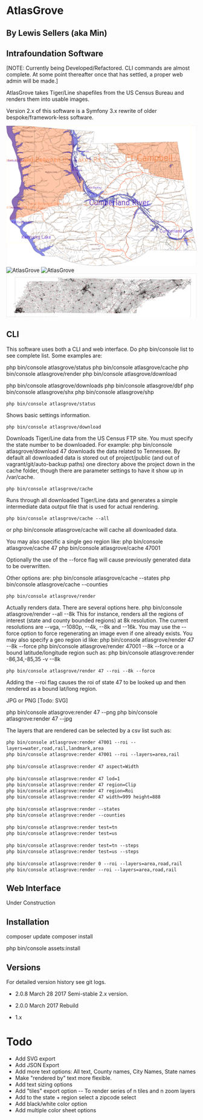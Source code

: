 # AtlasGrove
## By Lewis Sellers (aka Min)
## Intrafoundation Software

[NOTE: Currently being Developed/Refactored. CLI commands are almost complete. At some point thereafter once that has settled, a proper web admin will be made.]

AtlasGrove takes Tiger/Line shapefiles from the US Census Bureau and renders them into usable images.

Version 2.x of this software is a Symfony 3.x rewrite of older bespoke/framework-less software.

![AtlasGrove](https://github.com/lasellers/AtlasGrove/blob/master/screenshot1.png)
![AtlasGrove](https://github.com/lasellers/AtlasGrove/blob/master/screenshot2.png)
![AtlasGrove](https://github.com/lasellers/AtlasGrove/blob/master/screenshot3.png)
![AtlasGrove](https://github.com/lasellers/AtlasGrove/blob/master/screenshot4.png)

## CLI

This software uses both a CLI and web interface. Do php bin/console list to see complete list. Some examples are:

php bin/console atlasgrove/status
php bin/console atlasgrove/cache
php bin/console atlasgrove/render
php bin/console atlasgrove/download

php bin/console atlasgrove/downloads
php bin/console atlasgrove/dbf
php bin/console atlasgrove/shx
php bin/console atlasgrove/shp

    php bin/console atlasgrove/status
Shows basic settings information.

    php bin/console atlasgrove/download
Downloads Tiger/Line data from the US Census FTP site. You must specify the state number to be downloaded. For example:
    php bin/console atlasgrove/download 47
downloads the data related to Tennessee.
By default all downloaded data is stored out of project/public (and out of vagrant/git/auto-backup paths) one directory above the project down in the cache folder, though there are parameter settings to have it show up in /var/cache. 

    php bin/console atlasgrove/cache
Runs through all downloaded Tiger/Line data and generates a simple intermediate data output file that is used for actual rendering.

    php bin/console atlasgrove/cache --all
or 
    php bin/console atlasgrove/cache
will cache all downloaded data.

You may also specific a single geo region like:
    php bin/console atlasgrove/cache 47
    php bin/console atlasgrove/cache 47001

Optionally the use of the --force flag will cause previously generated data to be overwritten.

Other options are:
    php bin/console atlasgrove/cache --states
    php bin/console atlasgrove/cache --counties

    php bin/console atlasgrove/render
Actually renders data. There are several options here.
    php bin/console atlasgrove/render --all --8k
This for instance, renders all the regions of interest (state and county bounded regions) at 8k resolution. The current resolutions are --vga, --1080p, --4k, --8k and --16k.
You may use the --force option to force regenerating an image even if one already exists. You may also specify a geo region id like:
    php bin/console atlasgrove/render 47 --8k --force
    php bin/console atlasgrove/render 47001 --8k --force
or a bound latitude/longitude region such as:
    php bin/console atlasgrove:render -86,34,-85,35 -v --8k 

    php bin/console atlasgrove/render 47 --roi --8k --force

Adding the --roi flag causes the roi of state 47 to be looked up and then rendered as a bound lat/long region.

JPG or PNG [Todo: SVG]

 php bin/console atlasgrove:render 47 --png
 php bin/console atlasgrove:render 47 --jpg

The layers that are rendered can be selected by a csv list such as:

    php bin/console atlasgrove:render 47001 --roi --layers=water,road,rail,landmark,area
    php bin/console atlasgrove:render 47001 --roi --layers=area,rail

    php bin/console atlasgrove:render 47 aspect=Width

    php bin/console atlasgrove:render 47 lod=1
    php bin/console atlasgrove:render 47 region=Clip
    php bin/console atlasgrove:render 47 region=Roi
    php bin/console atlasgrove:render 47 width=999 height=888

    php bin/console atlasgrove:render --states
    php bin/console atlasgrove:render --counties

    php bin/console atlasgrove:render test=tn
    php bin/console atlasgrove:render test=us

    php bin/console atlasgrove:render test=tn --steps
    php bin/console atlasgrove:render test=us --steps

    php bin/console atlasgrove:render 0 --roi --layers=area,road,rail
    php bin/console atlasgrove:render --roi --layers=area,road,rail


## Web Interface

Under Construction


## Installation

composer update
composer install

php bin/console assets:install


## Versions

For detailed version history see git logs.

* 2.0.8 March 28 2017 Semi-stable 2.x version.

* 2.0.0 March 2017 Rebuild

* 1.x 


# Todo
* Add SVG export
* Add JSON Export
* Add more text options: All text, County names, City Names, State names
* Make "rendered by" text more flexible.
* Add text sizing options
* Add "tiles" export option -- To render series of n tiles and n zoom layers
* Add to the state + region select a zipcode select
* Add black/white color option
* Add multiple color sheet options
